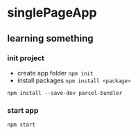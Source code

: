 # singlePageApp
## learning something
### init project
* create app folder
```npm init```
* install packages
```npm install <package>```

```npm install --save-dev parcel-bundler```
### start app

```npm start```

